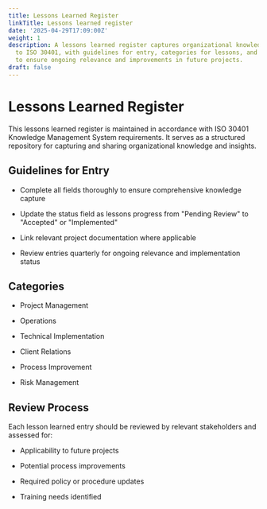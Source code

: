 ```yaml
---
title: Lessons Learned Register
linkTitle: Lessons learned register
date: '2025-04-29T17:09:00Z'
weight: 1
description: A lessons learned register captures organizational knowledge according
  to ISO 30401, with guidelines for entry, categories for lessons, and a review process
  to ensure ongoing relevance and improvements in future projects.
draft: false
---
```


# Lessons Learned Register

<!-- Unsupported block type: table -->

This lessons learned register is maintained in accordance with ISO 30401 Knowledge Management System requirements. It serves as a structured repository for capturing and sharing organizational knowledge and insights.

## Guidelines for Entry

- Complete all fields thoroughly to ensure comprehensive knowledge capture

- Update the status field as lessons progress from "Pending Review" to "Accepted" or "Implemented"

- Link relevant project documentation where applicable

- Review entries quarterly for ongoing relevance and implementation status

## Categories

- Project Management

- Operations

- Technical Implementation

- Client Relations

- Process Improvement

- Risk Management

## Review Process

Each lesson learned entry should be reviewed by relevant stakeholders and assessed for:

- Applicability to future projects

- Potential process improvements

- Required policy or procedure updates

- Training needs identified

<!-- Unsupported block type: callout -->